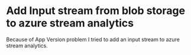 # Add Input stream from blob storage to azure stream analytics

Because of App Version problem I tried to add an input stream to azure stream analytics.




 
<!--stackedit_data:
eyJoaXN0b3J5IjpbMTM0ODQ2MzQ5OSwxMzQ4NDYzNDk5XX0=
-->